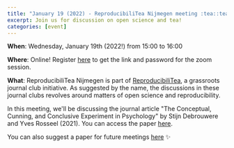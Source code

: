 ```yaml
---
title: "January 19 (2022) - ReproducibiliTea Nijmegen meeting :tea::tea:"
excerpt: Join us for discussion on open science and tea!
categories: [event]
---
```


**When**: Wednesday, January 19th (2022!) from 15:00 to 16:00

**Where**: Online! Register [here](https://forms.gle/ohj8fRaLZhcWoKKUA) to get the link and password for the zoom session.

**What**: ReproducibiliTea Nijmegen is part of [ReproducibiliTea](https://reproducibilitea.org/), a grassroots journal club initiative. As suggested by the name, the discussions in these journal clubs revolves around matters of open science and reproducibility.

In this meeting, we'll be discussing the journal article "The Conceptual, Cunning, and Conclusive Experiment in Psychology" by Stijn Debrouwere and Yves Rosseel (2021). You can access the paper [here](https://journals.sagepub.com/doi/10.1177/17456916211026947).

You can also suggest a paper for future meetings [here](https://docs.google.com/spreadsheets/d/1efHsgzEu9OqKNRk9EARDNL3gBfsPNRgbdt7-PhfWS-U/edit#gid=263005257) :sparkles: